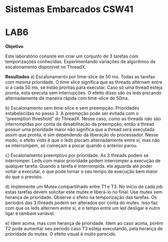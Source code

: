 # Sistemas Embarcados CSW41

# LAB6

__Objetivo__

Este laboratório consiste em criar um conjunto de 3 tarefas com temporizações conhecidas. Experimentando variações de algoritmos de escalonamento disponível no ThreadX.

__Resultados__
a) Escalonamento por time-slice de 50 ms. Todas as tarefas com mesma prioridade.
O time slice significa que as threads alternam entre si a cada 50 ms, se estão prontas para executar. Caso só uma thread esteja pronta, esta executa sem interrupções. O efeito disso são os leds piscando alternadamente de maneira rápida com time-slice de 50ms.
	
b) Escalonamento sem time-slice e sem preempção. Prioridades estabelecidas no passo 3. A preempção pode ser evitada com o “preemption threshold” do ThreadX.
Nesse caso, como as threads não são interrompidas por conta da desabilitação da preempção, então a thread possuir uma prioridade maior não significa que a thread será executada assim que pronta, e sim dependendo da liberação do processador. Nesse modo, o efeito visto é que o leds piscam alternadamente entre si, mas não se interrompem, só começam a piscar quando o anterior parou.
	
c) Escalonamento preemptivo por prioridade.
As 3 threads podem se interromper. Leds com maior prioridade podem interromper a execução de qualquer tarefa. Quando a tarefa é interrompida. ela aguarda até poder voltar a executar, o que pode tornar o seu tempo de execução bem maior do que o previsto.

d) Implemente um Mutex compartilhado entre T1 e T3. No início de cada job estas tarefas devem solicitar este mutex e liberá-lo no final. Use mutex sem herança de prioridade. Observe o efeito na temporização das tarefas.
Os períodos das 3 threads podem ser alterados por conta do mutex. Isso faz com que os leds alternem entre si, e o tempo entre um led desligar e outro ligar é tambem variável.	
	
e) Idem acima, mas com herança de prioridade.
Idem ao caso acima, porém T2 pode aumentar seu período caso T3 esteja executando, pela herança de prioridade do mutex. O efeito visual é muito parecido.
